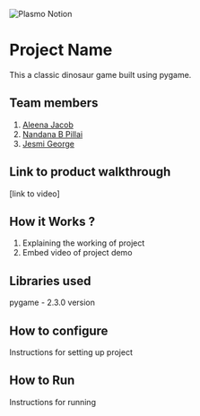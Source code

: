 ![Plasmo Notion](https://user-images.githubusercontent.com/64391274/219694678-8f1a2829-b0b2-41de-9152-4c4a4e43c2d5.png)



# Project Name
This a classic dinosaur game built using pygame.
## Team members
1. [Aleena Jacob](https://github.com/aleena03)
2. [Nandana B Pillai](https://github.com/Nandanabpillai)
3. [Jesmi George](https://github.com/jesmigeorge)
## Link to product walkthrough
[link to video]
## How it Works ?
1. Explaining the working of project
2. Embed video of project demo
## Libraries used
pygame - 2.3.0 version
## How to configure
Instructions for setting up project
## How to Run
Instructions for running
